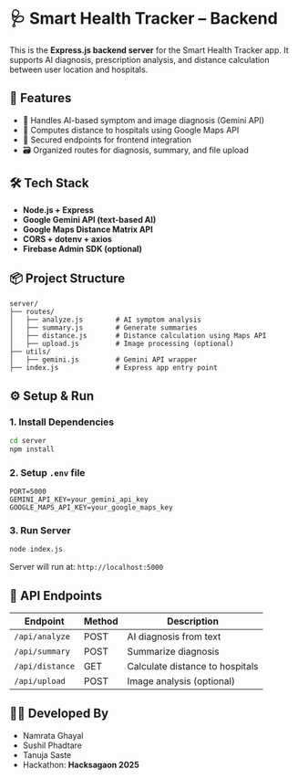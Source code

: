 
# 🩺 Smart Health Tracker – Backend

This is the **Express.js backend server** for the Smart Health Tracker app. It supports AI diagnosis, prescription analysis, and distance calculation between user location and hospitals.

## 🔧 Features

- 🤖 Handles AI-based symptom and image diagnosis (Gemini API)
- 📍 Computes distance to hospitals using Google Maps API
- 🔐 Secured endpoints for frontend integration
- 🗃️ Organized routes for diagnosis, summary, and file upload

## 🛠️ Tech Stack

- **Node.js + Express**
- **Google Gemini API (text-based AI)**
- **Google Maps Distance Matrix API**
- **CORS + dotenv + axios**
- **Firebase Admin SDK (optional)**

## 📦 Project Structure

```
server/
├── routes/
│   ├── analyze.js        # AI symptom analysis
│   ├── summary.js        # Generate summaries
│   ├── distance.js       # Distance calculation using Maps API
│   ├── upload.js         # Image processing (optional)
├── utils/
│   ├── gemini.js         # Gemini API wrapper
├── index.js              # Express app entry point
```

## ⚙️ Setup & Run

### 1. Install Dependencies
```bash
cd server
npm install
```

### 2. Setup `.env` file
```env
PORT=5000
GEMINI_API_KEY=your_gemini_api_key
GOOGLE_MAPS_API_KEY=your_google_maps_key
```

### 3. Run Server
```bash
node index.js
```

Server will run at: `http://localhost:5000`

## 📌 API Endpoints

| Endpoint          | Method | Description                      |
|------------------|--------|----------------------------------|
| `/api/analyze`   | POST   | AI diagnosis from text           |
| `/api/summary`   | POST   | Summarize diagnosis              |
| `/api/distance`  | GET    | Calculate distance to hospitals  |
| `/api/upload`    | POST   | Image analysis (optional)        |

## 🧑‍💻 Developed By

- Namrata Ghayal  
- Sushil Phadtare  
- Tanuja Saste  
- Hackathon: **Hacksagaon 2025**
